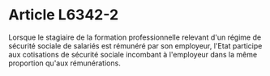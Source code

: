 # Article L6342-2

Lorsque le stagiaire de la formation professionnelle relevant d'un régime de sécurité sociale de salariés est rémunéré par son employeur, l'Etat participe aux cotisations de sécurité sociale incombant à l'employeur dans la même proportion qu'aux rémunérations.